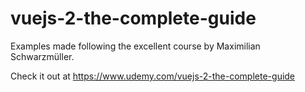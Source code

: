 # vuejs-2-the-complete-guide
Examples made following the excellent course by Maximilian Schwarzmüller.

Check it out at https://www.udemy.com/vuejs-2-the-complete-guide

